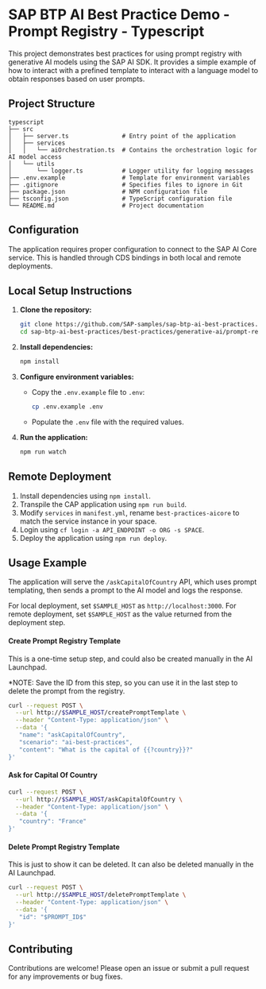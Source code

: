 # SAP BTP AI Best Practice Demo - Prompt Registry - Typescript

This project demonstrates best practices for using prompt registry with generative AI models using the SAP AI SDK. It provides a simple example of how to interact with a prefined template to interact with a language model to obtain responses based on user prompts.

## Project Structure

```
typescript
├── src
│   ├── server.ts               # Entry point of the application
│   ├── services
│   │   └── aiOrchestration.ts  # Contains the orchestration logic for AI model access
│   └── utils
│       └── logger.ts           # Logger utility for logging messages
├── .env.example                # Template for environment variables
├── .gitignore                  # Specifies files to ignore in Git
├── package.json                # NPM configuration file
├── tsconfig.json               # TypeScript configuration file
└── README.md                   # Project documentation
```

## Configuration

The application requires proper configuration to connect to the SAP AI Core service. This is handled through CDS bindings in both local and remote deployments.

## Local Setup Instructions

1. **Clone the repository:**

   ```bash
   git clone https://github.com/SAP-samples/sap-btp-ai-best-practices.git
   cd sap-btp-ai-best-practices/best-practices/generative-ai/prompt-registry/typescript
   ```

2. **Install dependencies:**

   ```bash
   npm install
   ```

3. **Configure environment variables:**

   - Copy the `.env.example` file to `.env`:
     ```bash
     cp .env.example .env
     ```
   - Populate the `.env` file with the required values.

4. **Run the application:**
   ```bash
   npm run watch
   ```

## Remote Deployment

1. Install dependencies using `npm install`.
2. Transpile the CAP application using `npm run build`.
3. Modify `services` in `manifest.yml`, rename `best-practices-aicore` to match the service instance in your space.
4. Login using `cf login -a API_ENDPOINT -o ORG -s SPACE`.
5. Deploy the application using `npm run deploy`.

## Usage Example

The application will serve the `/askCapitalOfCountry` API, which uses prompt templating, then sends a prompt to the AI model and logs the response.

For local deployment, set `$SAMPLE_HOST` as `http://localhost:3000`. For remote deployment, set `$SAMPLE_HOST` as the value returned from the deployment step.

#### Create Prompt Registry Template

This is a one-time setup step, and could also be created manually in the AI Launchpad.

\*NOTE: Save the ID from this step, so you can use it in the last step to delete the prompt from the registry.

```bash
curl --request POST \
  --url http://$SAMPLE_HOST/createPromptTemplate \
  --header "Content-Type: application/json" \
  --data '{
   "name": "askCapitalOfCountry",
   "scenario": "ai-best-practices",
   "content": "What is the capital of {{?country}}?"
}'
```

#### Ask for Capital Of Country

```bash
curl --request POST \
  --url http://$SAMPLE_HOST/askCapitalOfCountry \
  --header "Content-Type: application/json" \
  --data '{
   "country": "France"
}'
```

#### Delete Prompt Registry Template

This is just to show it can be deleted. It can also be deleted manually in the AI Launchpad.

```bash
curl --request POST \
  --url http://$SAMPLE_HOST/deletePromptTemplate \
  --header "Content-Type: application/json" \
  --data '{
   "id": "$PROMPT_ID$"
}'
```

## Contributing

Contributions are welcome! Please open an issue or submit a pull request for any improvements or bug fixes.
